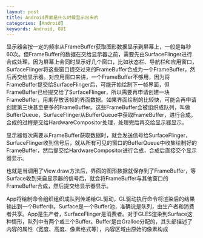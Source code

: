 ```yaml
---
layout: post
title: Android界面是什么时候显示出来的
categories: [Android]
keywords: Android, GUI
---
```


显示器会按一定的频率从FrameBuffer获取图形数据显示到屏幕上，一般是每秒60次。但FrameBuffer的数据在交给显示器之前，需要先由SurfaceFlinger进行合成处理，因为屏幕上会同时显示好几个窗口，比如状态栏、导航栏和应用窗口，SurfaceFlinger将这些窗口提交过来的FrameBuffer合成为一个FrameBuffer，然后再交给显示器。对应用窗口来讲，一个FrameBuffer不够用，因为将FrameBuffer提交给SurfaceFlinger后，可能开始绘制下一帧界面，但FrameBuffer已经提交给了SurfaceFlinger，所以需要再申请创建一块FrameBuffer，用来存放该帧的界面数据。如果界面绘制的比较快，可能会再申请创建第三块甚至更多的FrameBuffer。这些FrameBuffer会被组织成队列，叫做BufferQueue，SurfaceFlinger从BufferQueue中获取FrameBuffer，进行合成。合成的过程是交给HardwareCompositor处理，处理完后再交给显示器显示。

显示器每次需要从FrameBuffer获取数据时，就会发送信号给SurfaceFlinger，SurfaceFlinger收到信号后，就从所有可见的窗口的BufferQueue中收集绘制好的FrameBuffer，然后提交给HardwareCompositor进行合成，合成后直接交个显示器显示。

也就是当调用了View.draw方法后，界面的图形数据就保存到了FrameBuffer，等Surface收到来自显示器的信号后，就会将FrameBuffer与其他窗口的FrameBuffer合成，然后提交给显示器显示。

App将绘制命令组织组织成队列传递给GL驱动，GL驱动执行命令将渲染后的结果输出到一个Buffer中。Surface是一个Buffer池，准确说是队列，由生产者和消费者共享。App是生产者，SurfaceFlinger是消费者。对于GLES渲染到Surface这种情形，队列中有两个或三个Buffer。Buffer是由Gralloc分配的，其头部描述了内容的属性（宽度、高度、像素格式等），内容区域由原始的像素构成